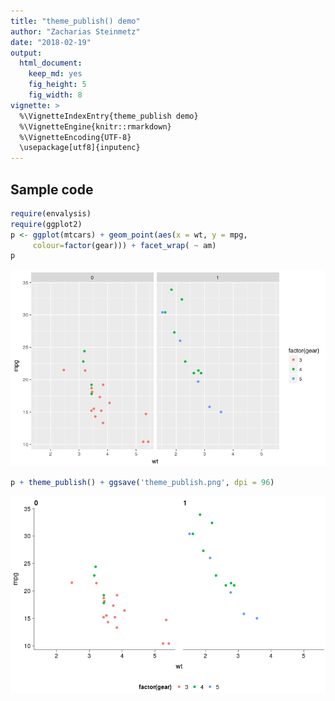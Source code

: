 ```yaml
---
title: "theme_publish() demo"
author: "Zacharias Steinmetz"
date: "2018-02-19"
output:
  html_document:
    keep_md: yes
    fig_height: 5
    fig_width: 8
vignette: >
  %\VignetteIndexEntry{theme_publish demo}
  %\VignetteEngine{knitr::rmarkdown}
  %\VignetteEncoding{UTF-8}
  \usepackage[utf8]{inputenc}
---
```




## Sample code


```r
require(envalysis)
require(ggplot2)
p <- ggplot(mtcars) + geom_point(aes(x = wt, y = mpg,
     colour=factor(gear))) + facet_wrap( ~ am)
p
```

![](theme_publish_files/figure-html/theme_publish-1.png)<!-- -->

```r
p + theme_publish() + ggsave('theme_publish.png', dpi = 96)
```

![](theme_publish_files/figure-html/theme_publish-2.png)<!-- -->
